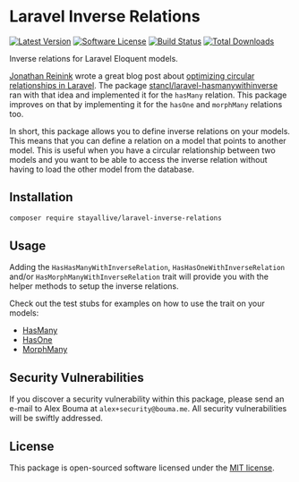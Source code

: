 # Laravel Inverse Relations

[![Latest Version](https://img.shields.io/github/release/stayallive/laravel-inverse-relations.svg?style=flat-square)](https://github.com/stayallive/laravel-inverse-relations/releases)
[![Software License](https://img.shields.io/badge/license-MIT-brightgreen.svg?style=flat-square)](LICENSE.md)
[![Build Status](https://img.shields.io/github/actions/workflow/status/stayallive/laravel-inverse-relations/ci.yaml?branch=master&style=flat-square)](https://github.com/stayallive/laravel-inverse-relations/actions/workflows/ci.yaml)
[![Total Downloads](https://img.shields.io/packagist/dt/stayallive/laravel-inverse-relations.svg?style=flat-square)](https://packagist.org/packages/stayallive/laravel-inverse-relations)

Inverse relations for Laravel Eloquent models.

[Jonathan Reinink](https://github.com/reinink) wrote a great blog post about [optimizing circular relationships in Laravel](https://reinink.ca/articles/optimizing-circular-relationships-in-laravel).
The package [stancl/laravel-hasmanywithinverse](https://github.com/archtechx/laravel-hasmanywithinverse) ran with that idea and implemented it for the `hasMany` relation. This package improves on that by implementing it for the `hasOne` and `morphMany` relations too.

In short, this package allows you to define inverse relations on your models. This means that you can define a relation on a model that points to another model. This is useful when you have a circular relationship between two models and you want to be able to access the inverse relation without having to load the other model from the database.

## Installation

```bash
composer require stayallive/laravel-inverse-relations
```

## Usage

Adding the `HasHasManyWithInverseRelation`, `HasHasOneWithInverseRelation` and/or `HasMorphManyWithInverseRelation` trait will provide you with the helper methods to setup the inverse relations.

Check out the test stubs for examples on how to use the trait on your models:

- [HasMany](tests/Stubs/HasManyWithInverse)
- [HasOne](tests/Stubs/HasOneWithInverse)
- [MorphMany](tests/Stubs/MorphManyWithInverse)

## Security Vulnerabilities

If you discover a security vulnerability within this package, please send an e-mail to Alex Bouma at `alex+security@bouma.me`. All security vulnerabilities will be swiftly addressed.

## License

This package is open-sourced software licensed under the [MIT license](http://opensource.org/licenses/MIT).
